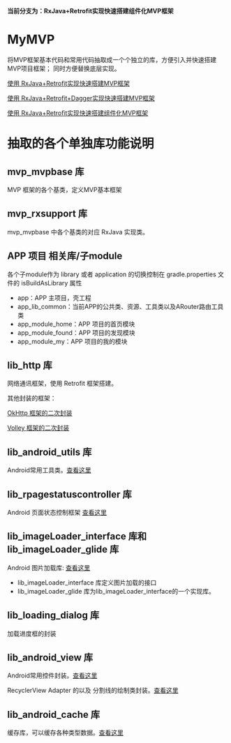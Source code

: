 **当前分支为：RxJava+Retrofit实现快速搭建组件化MVP框架**

# MyMVP
将MVP框架基本代码和常用代码抽取成一个个独立的库，方便引入并快速搭建MVP项目框架；
同时方便替换底层实现。

[使用 RxJava+Retrofit实现快速搭建MVP框架](https://github.com/itrenjunhua/MyMVP/tree/master)

[使用 RxJava+Retrofit+Dagger实现快速搭建MVP框架](https://github.com/itrenjunhua/MyMVP/tree/dagger)

[使用 RxJava+Retrofit实现快速搭建组件化MVP框架](https://github.com/itrenjunhua/MyMVP/tree/master_component)

# 抽取的各个单独库功能说明

## mvp_mvpbase 库
MVP 框架的各个基类，定义MVP基本框架

## mvp_rxsupport 库
mvp_mvpbase 中各个基类的对应 RxJava 实现类。

## APP 项目 相关库/子module
各个子module作为 library 或者 application 的切换控制在  gradle.properties 文件的 isBuildAsLibrary 属性

* app：APP 主项目，壳工程
* app_lib_common：当前APP的公共类、资源、工具类以及ARouter路由工具类
* app_module_home：APP 项目的首页模块
* app_module_found：APP 项目的发现模块
* app_module_my：APP 项目的我的模块

## lib_http 库
网络通讯框架，使用 Retrofit 框架搭建。

其他封装的框架：

 [OkHttp 框架的二次封装](https://github.com/itrenjunhua/MyOkHttp "OkHttp 框架的二次封装")

 [Volley 框架的二次封装](https://github.com/itrenjunhua/RVolleyTest "Volley 框架的二次封装")

## lib_android_utils 库
Android常用工具类。[查看这里](https://github.com/itrenjunhua/AndroidUtils "AndroidUtils")

## lib_rpagestatuscontroller 库
Android 页面状态控制框架 [查看这里](https://github.com/itrenjunhua/RPageStatusController "RPageStatusController")

## lib_imageLoader_interface 库和 lib_imageLoader_glide 库
Android 图片加载库: [查看这里](https://github.com/itrenjunhua/ImageLoader "图片加载库封装")

 * lib_imageLoader_interface 库定义图片加载的接口
 * lib_imageLoader_glide 库为lib_imageLoader_interface的一个实现库。

## lib_loading_dialog 库
加载进度框的封装

## lib_android_view 库
Android常用控件封装。[查看这里](https://github.com/itrenjunhua/AndroidView "AndroidView")

RecyclerView Adapter 的以及 分割线的绘制类封装。[查看这里](https://github.com/itrenjunhua/RRecyclerView "RRecyclerView")

## lib_android_cache 库
缓存库，可以缓存各种类型数据。[查看这里](https://github.com/itrenjunhua/CacheUtils "缓存库封装")





